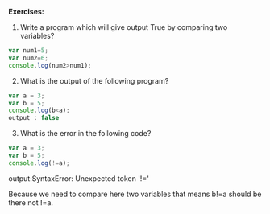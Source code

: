 **Exercises:**

1. Write a program which will give output True by comparing two variables?

```javascript
var num1=5;
var num2=6;
console.log(num2>num1);
```

2. What is the output of the following program?

```javascript
var a = 3;
var b = 5;
console.log(b<a);
output : false
```

3. What is the error in the following code?

```javascript
var a = 3;
var b = 5;
console.log(!=a);
```

output:SyntaxError: Unexpected token '!=' 

Because we need to compare here two variables that means b!=a should be there not !=a.

